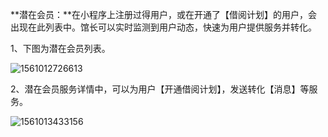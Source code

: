 **潜在会员：**在小程序上注册过得用户，或在开通了【借阅计划】的用户，会出现在此列表中。馆长可以实时监测到用户动态，快速为用户提供服务并转化。

1、下图为潜在会员列表。

![1561012726613](C:\Users\Administrator\AppData\Roaming\Typora\typora-user-images\1561012726613.png)

2、潜在会员服务详情中，可以为用户【开通借阅计划】，发送转化【消息】等服务。

![1561013433156](C:\Users\Administrator\AppData\Roaming\Typora\typora-user-images\1561013433156.png)